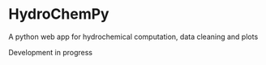 # HydroChemPy
A python web app for hydrochemical computation, data cleaning and plots

Development in progress
